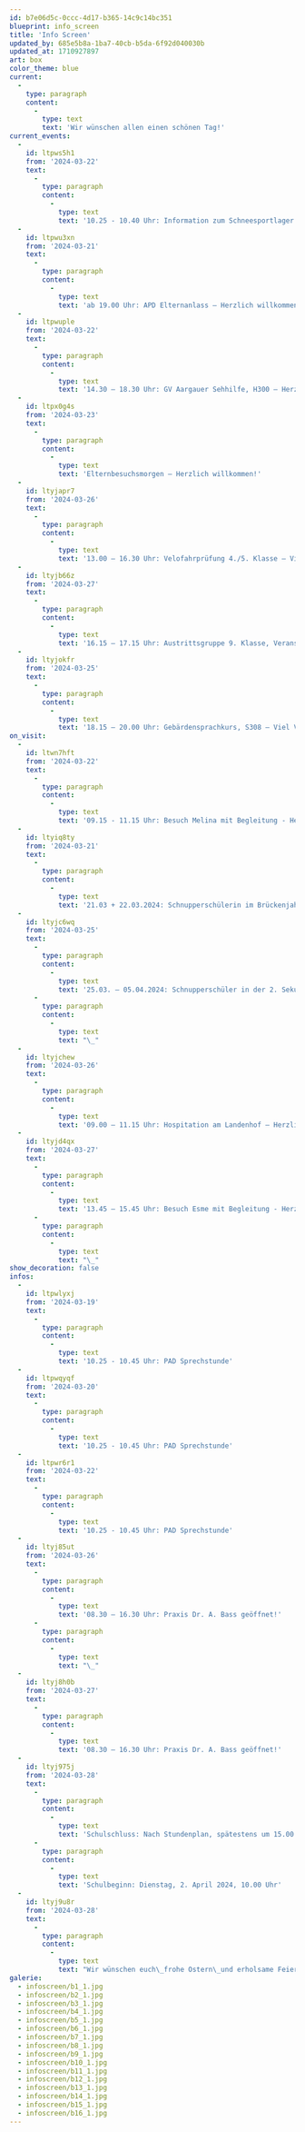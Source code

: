 ```yaml
---
id: b7e06d5c-0ccc-4d17-b365-14c9c14bc351
blueprint: info_screen
title: 'Info Screen'
updated_by: 685e5b8a-1ba7-40cb-b5da-6f92d040030b
updated_at: 1710927897
art: box
color_theme: blue
current:
  -
    type: paragraph
    content:
      -
        type: text
        text: 'Wir wünschen allen einen schönen Tag!'
current_events:
  -
    id: ltpws5h1
    from: '2024-03-22'
    text:
      -
        type: paragraph
        content:
          -
            type: text
            text: '10.25 - 10.40 Uhr: Information zum Schneesportlager 2024, Aula'
  -
    id: ltpwu3xn
    from: '2024-03-21'
    text:
      -
        type: paragraph
        content:
          -
            type: text
            text: 'ab 19.00 Uhr: APD Elternanlass – Herzlich willkommen!'
  -
    id: ltpwuple
    from: '2024-03-22'
    text:
      -
        type: paragraph
        content:
          -
            type: text
            text: '14.30 – 18.30 Uhr: GV Aargauer Sehhilfe, H300 – Herzlich willkommen!'
  -
    id: ltpx0g4s
    from: '2024-03-23'
    text:
      -
        type: paragraph
        content:
          -
            type: text
            text: 'Elternbesuchsmorgen – Herzlich willkommen!'
  -
    id: ltyjapr7
    from: '2024-03-26'
    text:
      -
        type: paragraph
        content:
          -
            type: text
            text: '13.00 – 16.30 Uhr: Velofahrprüfung 4./5. Klasse – Viel Glück!'
  -
    id: ltyjb66z
    from: '2024-03-27'
    text:
      -
        type: paragraph
        content:
          -
            type: text
            text: '16.15 – 17.15 Uhr: Austrittsgruppe 9. Klasse, Veranstaltung Hilfsmittel, Gruppe A – Viel Vergnügen!'
  -
    id: ltyjokfr
    from: '2024-03-25'
    text:
      -
        type: paragraph
        content:
          -
            type: text
            text: '18.15 – 20.00 Uhr: Gebärdensprachkurs, S308 – Viel Vergnügen'
on_visit:
  -
    id: ltwn7hft
    from: '2024-03-22'
    text:
      -
        type: paragraph
        content:
          -
            type: text
            text: '09.15 - 11.15 Uhr: Besuch Melina mit Begleitung - Herzlich willkommen!'
  -
    id: ltyiq8ty
    from: '2024-03-21'
    text:
      -
        type: paragraph
        content:
          -
            type: text
            text: '21.03 + 22.03.2024: Schnupperschülerin im Brückenjahr – Herzlich willkommen'
  -
    id: ltyjc6wq
    from: '2024-03-25'
    text:
      -
        type: paragraph
        content:
          -
            type: text
            text: '25.03. – 05.04.2024: Schnupperschüler in der 2. Sekundarschule b, Haus Blau – Herzlich willkommen!'
      -
        type: paragraph
        content:
          -
            type: text
            text: "\_"
  -
    id: ltyjchew
    from: '2024-03-26'
    text:
      -
        type: paragraph
        content:
          -
            type: text
            text: '09.00 – 11.15 Uhr: Hospitation am Landenhof – Herzlich willkommen!'
  -
    id: ltyjd4qx
    from: '2024-03-27'
    text:
      -
        type: paragraph
        content:
          -
            type: text
            text: '13.45 – 15.45 Uhr: Besuch Esme mit Begleitung - Herzlich willkommen!'
      -
        type: paragraph
        content:
          -
            type: text
            text: "\_"
show_decoration: false
infos:
  -
    id: ltpwlyxj
    from: '2024-03-19'
    text:
      -
        type: paragraph
        content:
          -
            type: text
            text: '10.25 - 10.45 Uhr: PAD Sprechstunde'
  -
    id: ltpwqyqf
    from: '2024-03-20'
    text:
      -
        type: paragraph
        content:
          -
            type: text
            text: '10.25 - 10.45 Uhr: PAD Sprechstunde'
  -
    id: ltpwr6r1
    from: '2024-03-22'
    text:
      -
        type: paragraph
        content:
          -
            type: text
            text: '10.25 - 10.45 Uhr: PAD Sprechstunde'
  -
    id: ltyj85ut
    from: '2024-03-26'
    text:
      -
        type: paragraph
        content:
          -
            type: text
            text: '08.30 – 16.30 Uhr: Praxis Dr. A. Bass geöffnet!'
      -
        type: paragraph
        content:
          -
            type: text
            text: "\_"
  -
    id: ltyj8h0b
    from: '2024-03-27'
    text:
      -
        type: paragraph
        content:
          -
            type: text
            text: '08.30 – 16.30 Uhr: Praxis Dr. A. Bass geöffnet!'
  -
    id: ltyj975j
    from: '2024-03-28'
    text:
      -
        type: paragraph
        content:
          -
            type: text
            text: 'Schulschluss: Nach Stundenplan, spätestens um 15.00 Uhr.'
      -
        type: paragraph
        content:
          -
            type: text
            text: 'Schulbeginn: Dienstag, 2. April 2024, 10.00 Uhr'
  -
    id: ltyj9u8r
    from: '2024-03-28'
    text:
      -
        type: paragraph
        content:
          -
            type: text
            text: "Wir wünschen euch\_frohe Ostern\_und erholsame Feiertage!"
galerie:
  - infoscreen/b1_1.jpg
  - infoscreen/b2_1.jpg
  - infoscreen/b3_1.jpg
  - infoscreen/b4_1.jpg
  - infoscreen/b5_1.jpg
  - infoscreen/b6_1.jpg
  - infoscreen/b7_1.jpg
  - infoscreen/b8_1.jpg
  - infoscreen/b9_1.jpg
  - infoscreen/b10_1.jpg
  - infoscreen/b11_1.jpg
  - infoscreen/b12_1.jpg
  - infoscreen/b13_1.jpg
  - infoscreen/b14_1.jpg
  - infoscreen/b15_1.jpg
  - infoscreen/b16_1.jpg
---
```

